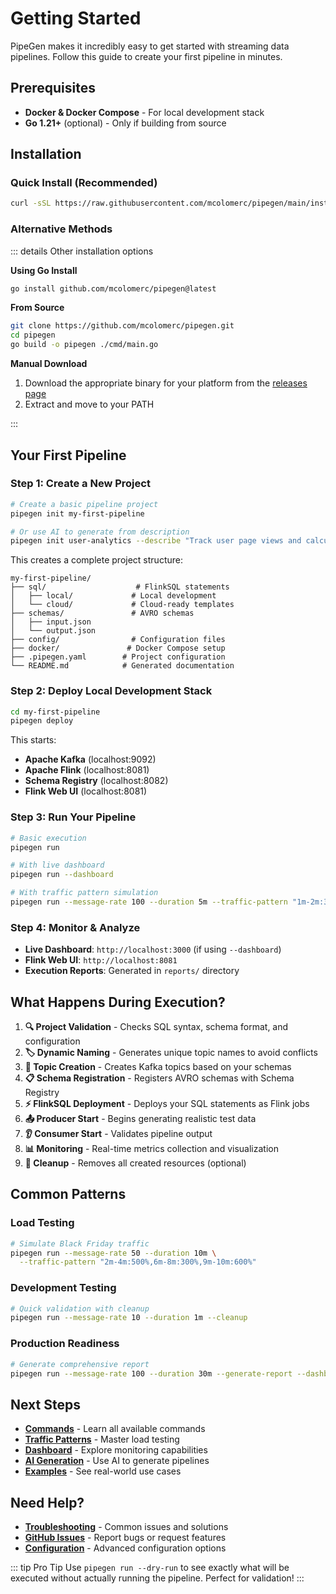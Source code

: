 # Getting Started

PipeGen makes it incredibly easy to get started with streaming data pipelines. Follow this guide to create your first pipeline in minutes.

## Prerequisites

- **Docker & Docker Compose** - For local development stack
- **Go 1.21+** (optional) - Only if building from source

## Installation

### Quick Install (Recommended)

```bash
curl -sSL https://raw.githubusercontent.com/mcolomerc/pipegen/main/install.sh | bash
```

### Alternative Methods

::: details Other installation options

**Using Go Install**
```bash
go install github.com/mcolomerc/pipegen@latest
```

**From Source**
```bash
git clone https://github.com/mcolomerc/pipegen.git
cd pipegen
go build -o pipegen ./cmd/main.go
```

**Manual Download**
1. Download the appropriate binary for your platform from the [releases page](https://github.com/mcolomerc/pipegen/releases)
2. Extract and move to your PATH

:::

## Your First Pipeline

### Step 1: Create a New Project

```bash
# Create a basic pipeline project
pipegen init my-first-pipeline

# Or use AI to generate from description
pipegen init user-analytics --describe "Track user page views and calculate session duration analytics" --domain "ecommerce"
```

This creates a complete project structure:
```
my-first-pipeline/
├── sql/                    # FlinkSQL statements
│   ├── local/             # Local development
│   └── cloud/             # Cloud-ready templates  
├── schemas/               # AVRO schemas
│   ├── input.json
│   └── output.json
├── config/                # Configuration files
├── docker/               # Docker Compose setup
├── .pipegen.yaml        # Project configuration
└── README.md            # Generated documentation
```

### Step 2: Deploy Local Development Stack

```bash
cd my-first-pipeline
pipegen deploy
```

This starts:
- **Apache Kafka** (localhost:9092)
- **Apache Flink** (localhost:8081) 
- **Schema Registry** (localhost:8082)
- **Flink Web UI** (localhost:8081)

### Step 3: Run Your Pipeline

```bash
# Basic execution
pipegen run

# With live dashboard
pipegen run --dashboard

# With traffic pattern simulation
pipegen run --message-rate 100 --duration 5m --traffic-pattern "1m-2m:300%,3m-4m:200%"
```

### Step 4: Monitor & Analyze

- **Live Dashboard**: `http://localhost:3000` (if using `--dashboard`)
- **Flink Web UI**: `http://localhost:8081`
- **Execution Reports**: Generated in `reports/` directory

## What Happens During Execution?

1. **🔍 Project Validation** - Checks SQL syntax, schema format, and configuration
2. **🏷️ Dynamic Naming** - Generates unique topic names to avoid conflicts
3. **📝 Topic Creation** - Creates Kafka topics based on your schemas
4. **📋 Schema Registration** - Registers AVRO schemas with Schema Registry  
5. **⚡ FlinkSQL Deployment** - Deploys your SQL statements as Flink jobs
6. **📤 Producer Start** - Begins generating realistic test data
7. **👂 Consumer Start** - Validates pipeline output
8. **📊 Monitoring** - Real-time metrics collection and visualization
9. **🧹 Cleanup** - Removes all created resources (optional)

## Common Patterns

### Load Testing
```bash
# Simulate Black Friday traffic
pipegen run --message-rate 50 --duration 10m \
  --traffic-pattern "2m-4m:500%,6m-8m:300%,9m-10m:600%"
```

### Development Testing
```bash
# Quick validation with cleanup
pipegen run --message-rate 10 --duration 1m --cleanup
```

### Production Readiness
```bash
# Generate comprehensive report
pipegen run --message-rate 100 --duration 30m --generate-report --dashboard
```

## Next Steps

- **[Commands](./commands)** - Learn all available commands
- **[Traffic Patterns](./traffic-patterns)** - Master load testing
- **[Dashboard](./dashboard)** - Explore monitoring capabilities
- **[AI Generation](./ai-generation)** - Use AI to generate pipelines
- **[Examples](./examples)** - See real-world use cases

## Need Help?

- **[Troubleshooting](./advanced/troubleshooting)** - Common issues and solutions
- **[GitHub Issues](https://github.com/mcolomerc/pipegen/issues)** - Report bugs or request features
- **[Configuration](./configuration)** - Advanced configuration options

::: tip Pro Tip
Use `pipegen run --dry-run` to see exactly what will be executed without actually running the pipeline. Perfect for validation!
:::
